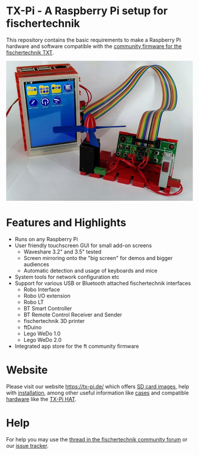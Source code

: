 # TX-Pi - A Raspberry Pi setup for fischertechnik

This repository contains the basic requirements to make a Raspberry Pi
hardware and software compatible with the [community firmware
for the fischertechnik TXT](http://cfw.ftcommunity.de/).

![TX-Pi with HAT](website/static/images/tx-pi.jpg)

# Features and Highlights

  - Runs on any Raspberry Pi
  - User friendly touchscreen GUI for small add-on screens
    - Waveshare 3.2" and 3.5" tested
    - Screen mirroring onto the "big screen" for demos and bigger audiences
    - Automatic detection and usage of keyboards and mice
  - System tools for network configuration etc
  - Support for various USB or Bluetooth attached fischertechnik interfaces
    - Robo Interface
    - Robo I/O extension
    - Robo LT
    - BT Smart Controller
    - BT Remote Control Receiver and Sender
    - fischertechnik 3D printer
    - ftDuino
    - Lego WeDo 1.0
    - Lego WeDo 2.0
  - Integrated app store for the ft community firmware

# Website

Please visit our website https://tx-pi.de/ which offers [SD card images](https://www.tx-pi.de/images/), 
help with [installation](https://www.tx-pi.de/installation/), among other useful information like
[cases](https://www.tx-pi.de/cases/) and compatible [hardware](https://www.tx-pi.de/electrical/)
like the [TX-Pi HAT](https://www.tx-pi.de/hat/).

# Help

For help you may use the [thread in the fischertechnik community forum](https://forum.ftcommunity.de/viewtopic.php?f=33&t=4198)
or our [issue tracker](https://github.com/ftCommunity/tx-pi/issues).
